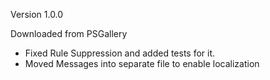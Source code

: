 Version 1.0.0

Downloaded from PSGallery

* Fixed Rule Suppression and added tests for it.
* Moved Messages into separate file to enable localization
